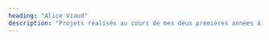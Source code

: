 ```yaml
---
heading: "Alice Viaud"
description: "Projets réalisés au cours de mes deux premières années à l'Ecole Nationale Supérieure d'Architecture de Grenoble"
---
```


